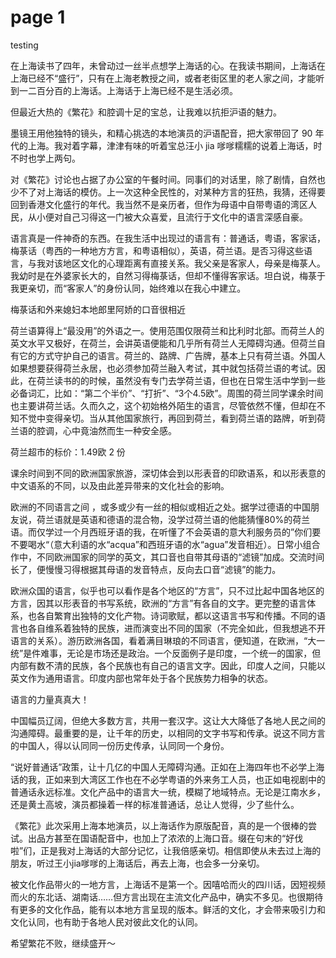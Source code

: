 # page 1 

testing

在上海读书了四年，未曾动过一丝半点想学上海话的心。在我读书期间，上海话在上海已经不“盛行”，只有在上海老教授之间，或者老街区里的老人家之间，才能听到一二百分百的上海话。上海话于上海已经不是生活必须。



但最近大热的《繁花》和腔调十足的宝总，让我难以抗拒沪语的魅力。



墨镜王用他独特的镜头，和精心挑选的本地演员的沪语配音，把大家带回了 90 年代的上海。我对着字幕，津津有味的听着宝总汪小 jia 嗲嗲糯糯的说着上海话，时不时也学上两句。



对《繁花》讨论也占据了办公室的午餐时间。同事们的对话里，除了剧情，自然也少不了对上海话的模仿。上一次这种全民性的，对某种方言的狂热，我猜，还得要回到香港文化盛行的年代。我当然不是亲历者，但作为母语中自带粤语的湾区人民，从小便对自己习得这一门被大众喜爱，且流行于文化中的语言深感自豪。



语言真是一件神奇的东西。在我生活中出现过的语言有：普通话，粤语，客家话，梅菉话（粤西的一种地方方言，和粤语相似），英语，荷兰语。是否习得这些语言，与我对该地区文化的心理距离有直接关系。我父亲是客家人，母亲是梅菉人。我幼时是在外婆家长大的，自然习得梅菉话，但却不懂得客家话。坦白说，梅菉于我更亲切，而“客家人”的身份认同，始终难以在我心中建立。



梅菉话和外来媳妇本地郎里阿娇的口音很相近



荷兰语算得上“最没用”的外语之一。使用范围仅限荷兰和比利时北部。而荷兰人的英文水平又极好，在荷兰，会讲英语便能和几乎所有荷兰人无障碍沟通。但荷兰自有它的方式守护自己的语言。荷兰的、路牌、广告牌，基本上只有荷兰语。外国人如果想要获得荷兰永居，也必须参加荷兰融入考试，其中就包括荷兰语的考试。因此，在荷兰读书的的时候，虽然没有专门去学荷兰语，但也在日常生活中学到一些必备词汇，比如：“第二个半价”、“打折”、“3个4.5欧”。周围的荷兰同学课余时间也主要讲荷兰话。久而久之，这个初始格外陌生的语言，尽管依然不懂，但却在不知不觉中变得亲切。当从其他国家旅行，再回到荷兰，看到荷兰语的路牌，听到荷兰语的腔调，心中竟油然而生一种安全感。



荷兰超市的标价：1.49欧 2 份





课余时间到不同的欧洲国家旅游，深切体会到以形表音的印欧语系，和以形表意的中文语系的不同，以及由此差异带来的文化社会的影响。



欧洲的不同语言之间 ，或多或少有一丝的相似或相近之处。据学过德语的中国朋友说，荷兰语就是英语和德语的混合物，没学过荷兰语的他能猜懂80%的荷兰语。而仅学过一个月西班牙语的我，在听懂了不会英语的意大利服务员的”你们要不要喝水“（意大利语的水“acqua”和西班牙语的水“agua”发音相近）。日常小组合作中，不同欧洲国家的同学的英文，其口音也自带其母语的“滤镜”加成。交流时间长了，便慢慢习得根据其母语的发音特点，反向去口音“滤镜”的能力。



欧洲众国的语言，似乎也可以看作是各个地区的“方言”，只不过比起中国各地区的方言，因其以形表音的书写系统，欧洲的“方言”有各自的文字。更完整的语言体系，也各自繁育出独特的文化产物。诗词歌赋，都以这语言书写和传播。不同的语言也各自维系着独特的民族，进而演变出不同的国家（不完全如此，但我想逃不开语言的关系）。游历欧洲各国，看着满目琳琅的不同语言，便知道，在欧洲，“大一统”是件难事，无论是市场还是政治。一个反面例子是印度，一个统一的国家，但内部有数不清的民族，各个民族也有自己的语言文字。因此，印度人之间，只能以英文作为通用语言。印度内部也常年处于各个民族势力相争的状态。



语言的力量真真大！



中国幅员辽阔，但绝大多数方言，共用一套汉字。这让大大降低了各地人民之间的沟通障碍。最重要的是，让千年的历史，以相同的文字书写和传承。说这不同方言的中国人，得以认同同一份历史传承，认同同一个身份。



“说好普通话”政策，让十几亿的中国人无障碍沟通。正如在上海四年也不必学上海话的我，正如来到大湾区工作也在不必学粤语的外来务工人员，也正如电视剧中的普通话永远标准。文化产品中的语言大一统，模糊了地域特点。无论是江南水乡，还是黄土高坡，演员都操着一样的标准普通话，总让人觉得，少了些什么。



《繁花》此次采用上海本地演员，以上海话作为原版配音，真的是一个很棒的尝试。出品方甚至在国语配音中，也加上了浓浓的上海口音。缀在句末的“好伐啦”们，正是我对上海话的大部分记忆，让我倍感亲切。相信即使从未去过上海的朋友，听过王小jia嗲嗲的上海话后，再去上海，也会多一分亲切。



被文化作品带火的一地方言，上海话不是第一个。因嘻哈而火的四川话，因短视频而火的东北话、湖南话……但方言出现在主流文化产品中，确实不多见。也很期待有更多的文化作品，能有以本地方言呈现的版本。鲜活的文化，才会带来吸引力和文化认同，也有助于各地人民对彼此文化的认同。



希望繁花不败，继续盛开～










